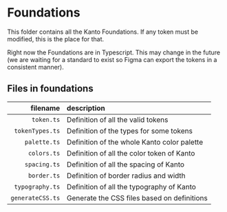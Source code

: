 # Foundations

This folder contains all the Kanto Foundations. If any token must be modified, this is the place for that.

Right now the Foundations are in Typescript. This may change in the future (we are waiting for a standard to exist so Figma can export the tokens in a consistent manner).

## Files in foundations

|         filename | description                                 |
| ---------------: | :------------------------------------------ |
|       `token.ts` | Definition of all the valid tokens          |
|  `tokenTypes.ts` | Definition of the types for some tokens     |
|     `palette.ts` | Definition of the whole Kanto color palette |
|      `colors.ts` | Definition of all the color token of Kanto  |
|     `spacing.ts` | Definition of all the spacing of Kanto      |
|      `border.ts` | Definition of border radius and width       |
|  `typography.ts` | Definition of all the typography of Kanto   |
| `generateCSS.ts` | Generate the CSS files based on definitions |

